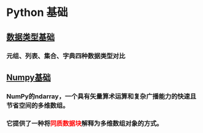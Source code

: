 # Python 基础

## [数据类型基础](http://nbviewer.ipython.org/github/elthe/LearnPythonStats/blob/master/ipynb/base_data_type.ipynb)
### 元组、列表、集合、字典四种数据类型对比

## [Numpy基础](http://nbviewer.ipython.org/github/elthe/LearnPythonStats/blob/master/ipynb/base_numpy.ipynb)
### NumPy的ndarray，一个具有矢量算术运算和复杂广播能力的快速且节省空间的多维数组。
### 它提供了一种将<font color='red'>同质数据块</font>解释为多维数组对象的方式。
